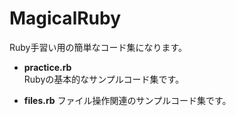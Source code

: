 MagicalRuby
==================

Ruby手習い用の簡単なコード集になります。

* **practice.rb**  
  Rubyの基本的なサンプルコード集です。
  
* **files.rb**
  ファイル操作関連のサンプルコード集です。
  
